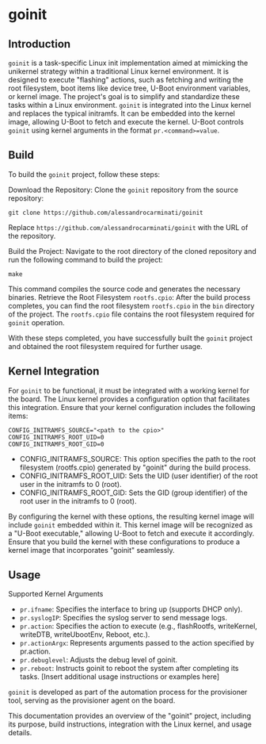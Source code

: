 # goinit
## Introduction
`goinit` is a task-specific Linux init implementation aimed at mimicking the unikernel strategy within a traditional Linux kernel environment. 
It is designed to execute "flashing" actions, such as fetching and writing the root filesystem, boot items like device tree, U-Boot environment variables, or kernel image. 
The project's goal is to simplify and standardize these tasks within a Linux environment.
`goinit` is integrated into the Linux kernel and replaces the typical initramfs. 
It can be embedded into the kernel image, allowing U-Boot to fetch and execute the kernel. 
U-Boot controls `goinit` using kernel arguments in the format `pr.<command>=value`.

## Build
To build the `goinit` project, follow these steps:

Download the Repository: Clone the `goinit` repository from the source repository:

```
git clone https://github.com/alessandrocarminati/goinit
```
Replace `https://github.com/alessandrocarminati/goinit` with the URL of the repository.

Build the Project: Navigate to the root directory of the cloned repository and run the following command to build the project:

```
make
```

This command compiles the source code and generates the necessary binaries.
Retrieve the Root Filesystem `rootfs.cpio`: After the build process completes, you can find the root filesystem `rootfs.cpio` in the `bin` directory of the project.
The `rootfs.cpio` file contains the root filesystem required for `goinit` operation.

With these steps completed, you have successfully built the `goinit` project and obtained the root filesystem required for further usage.

## Kernel Integration
For `goinit` to be functional, it must be integrated with a working kernel for the board. 
The Linux kernel provides a configuration option that facilitates this integration. 
Ensure that your kernel configuration includes the following items:

```
CONFIG_INITRAMFS_SOURCE="<path to the cpio>"
CONFIG_INITRAMFS_ROOT_UID=0
CONFIG_INITRAMFS_ROOT_GID=0
```
* CONFIG_INITRAMFS_SOURCE: This option specifies the path to the root filesystem (rootfs.cpio) generated by "goinit" during the build process.
* CONFIG_INITRAMFS_ROOT_UID: Sets the UID (user identifier) of the root user in the initramfs to 0 (root).
* CONFIG_INITRAMFS_ROOT_GID: Sets the GID (group identifier) of the root user in the initramfs to 0 (root).

By configuring the kernel with these options, the resulting kernel image will include `goinit` embedded within it. 
This kernel image will be recognized as a "U-Boot executable," allowing U-Boot to fetch and execute it accordingly.
Ensure that you build the kernel with these configurations to produce a kernel image that incorporates "goinit" seamlessly.

## Usage
Supported Kernel Arguments
* `pr.ifname`: Specifies the interface to bring up (supports DHCP only).
* `pr.syslogIP`: Specifies the syslog server to send message logs.
* `pr.action`: Specifies the action to execute (e.g., flashRootfs, writeKernel, writeDTB, writeUbootEnv, Reboot, etc.).
* `pr.actionArgx`: Represents arguments passed to the action specified by pr.action.
* `pr.debuglevel`: Adjusts the debug level of goinit.
* `pr.reboot`: Instructs goinit to reboot the system after completing its tasks.
[Insert additional usage instructions or examples here]

`goinit` is developed as part of the automation process for the provisioner tool, serving as the provisioner agent on the board.

This documentation provides an overview of the "goinit" project, including its purpose, build instructions, integration with the Linux kernel, and usage details.
